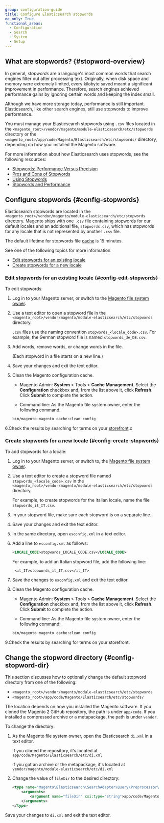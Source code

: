 ```yaml
---
group: configuration-guide
title: Configure Elasticsearch stopwords
ee_only: True
functional_areas:
  - Configuration
  - Search
  - System
  - Setup
---
```


## What are stopwords? {#stopword-overview}

In general, *stopwords* are a language's most common words that search engines filter out after processing text. Originally, when disk space and memory were extremely limited, every kilobyte saved meant a significant improvement in performance. Therefore, search engines achieved performance gains by ignoring certain words and keeping the index small.

Although we have more storage today, performance is still important. Elasticsearch, like other search engines, still use stopwords to improve performance.

You must manage your Elasticsearch stopwords using `.csv` files located in the `<magento_root>/vendor/magento/module-elasticsearch/etc/stopwords` directory or the `<magento_root>/app/code/Magento/Elasticsearch/etc/stopwords/` directory, depending on how you installed the Magento software.

For more information about how Elasticsearch uses stopwords, see the following resources:

* [Stopwords: Performance Versus Precision](https://www.elastic.co/guide/en/elasticsearch/guide/current/stopwords.html)
* [Pros and Cons of Stopwords](https://www.elastic.co/guide/en/elasticsearch/guide/current/pros-cons-stopwords.html)
* [Using Stopwords](https://www.elastic.co/guide/en/elasticsearch/guide/current/using-stopwords.html)
* [Stopwords and Performance](https://www.elastic.co/guide/en/elasticsearch/guide/current/stopwords-performance.html)

## Configure stopwords {#config-stopwords}

Elasticsearch stopwords are located in the `<magento_root>/vendor/magento/module-elasticsearch/etc/stopwords` directory. Magento ships with one `.csv` file containing stopwords for our default locales and an additional file, `stopwords.csv`, which has stopwords for any locale that is not represented by another `.csv` file.

The default lifetime for stopwords file [cache](https://glossary.magento.com/cache) is 15 minutes.

See one of the following topics for more information:

* [Edit stopwords for an existing locale](#config-edit-stopwords)
* [Create stopwords for a new locale](#config-create-stopwords)

### Edit stopwords for an existing locale {#config-edit-stopwords}

To edit stopwords:

1. Log in to your Magento server, or switch to the [Magento file system owner]({{page.baseurl}}/install-gde/prereq/file-sys-perms-over.html#magento-file-system-owner).
2. Use a text editor to open a stopword file in the `<magento_root>/vendor/magento/module-elasticsearch/etc/stopwords` directory.

   `.csv` files use the naming convention `stopwords_<locale_code>.csv`. For example, the German stopword file is named `stopwords_de_DE.csv`.
3. Add words, remove words, or change words in the file.

   (Each stopword in a file starts on a new line.)
4. Save your changes and exit the text editor.
5. Clean the Magento configuration cache.

   * Magento Admin: **System** > Tools > **Cache Management**. Select the **Configuration** checkbox and, from the list above it, click **Refresh**. Click **Submit** to complete the action.

   * Command line: As the Magento file system owner, enter the following command:

   ```bash
   bin/magento magento cache:clean config
   ```

6.Check the results by searching for terms on your [storefront](https://glossary.magento.com/storefront).x

### Create stopwords for a new locale {#config-create-stopwords}

To add stopwords for a locale:

1. Log in to your Magento server, or switch to, the [Magento file system owner]({{page.baseurl}}/install-gde/prereq/file-sys-perms-over.html#magento-file-system-owner).
2. Use a text editor to create a stopword file named `stopwords_<locale_code>.csv` in the `<magento_root>/vendor/magento/module-elasticsearch/etc/stopwords` directory.

	For example, to create stopwords for the Italian locale, name the file `stopwords_it_IT.csv`.

3. In your stopword file, make sure each stopword is on a separate line.
4. Save your changes and exit the text editor.
5. In the same directory, open `esconfig.xml` in a text editor.
6. Add a line to `esconfig.xml` as follows:

   ```xml
   <LOCALE_CODE>stopwords_LOCALE_CODE.csv</LOCALE_CODE>
   ```

    For example, to add an Italian stopword file, add the following line:

	    <it_IT>stopwords_it_IT.csv</it_IT>
7. Save the changes to `esconfig.xml` and exit the text editor.
8. Clean the Magento configuration cache.

	* Magento Admin: **System** > Tools > **Cache Management**. Select the **Configuration** checkbox and, from the list above it, click **Refresh**. Click **Submit** to complete the action.

	* Command line: As the Magento file system owner, enter the following command:

	```bash
	bin/magento magento cache:clean config
	```

9.Check the results by searching for terms on your storefront.

## Change the stopword directory {#config-stopword-dir}

This section discusses how to optionally change the default stopword directory from one of the following:

* `<magento_root>/vendor/magento/module-elasticsearch/etc/stopwords`
* `<magento_root>/app/code/Magento/Elasticsearch/etc/stopwords/`

The location depends on how you installed the Magento software. If you cloned the Magento 2 GitHub repository, the path is under `app/code`. If you installed a compressed archive or a metapackage, the path is under `vendor`.

To change the directory:

1. As the Magento file system owner, open the Elasticsearch `di.xml` in a text editor.

   If you cloned the repository, it's located at `app/code/Magento/Elasticsearch/etc/di.xml`

   If you got an archive or the metapackage, it's located at `vendor/magento/module-elasticsearch/etc/di.xml`

2. Change the value of `fileDir` to the desired directory:

    ```xml
    <type name="Magento\Elasticsearch\SearchAdapter\Query\Preprocessor\Stopwords">
        <arguments>
            <argument name="fileDir" xsi:type="string">app/code/Magento/Elasticsearch/etc/stopwords</argument>
        </arguments>
    </type>
    ```

Save your changes to `di.xml` and exit the text editor.
